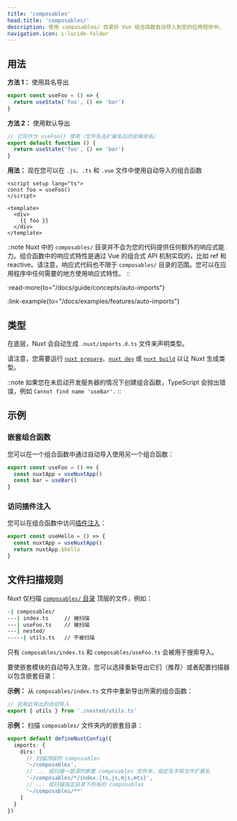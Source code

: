 ```yaml
---
title: 'composables'
head.title: 'composables/'
description: 使用 composables/ 目录将 Vue 组合函数自动导入到您的应用程序中。
navigation.icon: i-lucide-folder
---
```


## 用法

**方法 1：** 使用具名导出

```js [composables/useFoo.ts]
export const useFoo = () => {
  return useState('foo', () => 'bar')
}
```

**方法 2：** 使用默认导出

```js [composables/use-foo.ts or composables/useFoo.ts]
// 它将作为 useFoo() 使用（文件名去扩展名后的驼峰命名）
export default function () {
  return useState('foo', () => 'bar')
}
```

**用法：** 现在您可以在 `.js`、`.ts` 和 `.vue` 文件中使用自动导入的组合函数

```vue [app.vue]
<script setup lang="ts">
const foo = useFoo()
</script>

<template>
  <div>
    {{ foo }}
  </div>
</template>
```

::note
Nuxt 中的 `composables/` 目录并不会为您的代码提供任何额外的响应式能力。组合函数中的响应式特性是通过 Vue 的组合式 API 机制实现的，比如 ref 和 reactive。请注意，响应式代码也不限于 `composables/` 目录的范围。您可以在应用程序中任何需要的地方使用响应式特性。
::

:read-more{to="/docs/guide/concepts/auto-imports"}

:link-example{to="/docs/examples/features/auto-imports"}

## 类型

在底层，Nuxt 会自动生成 `.nuxt/imports.d.ts` 文件来声明类型。

请注意，您需要运行 [`nuxt prepare`](/docs/api/commands/prepare)、[`nuxt dev`](/docs/api/commands/dev) 或 [`nuxt build`](/docs/api/commands/build) 以让 Nuxt 生成类型。

::note
如果您在未启动开发服务器的情况下创建组合函数，TypeScript 会抛出错误，例如 `Cannot find name 'useBar'.`
::

## 示例

### 嵌套组合函数

您可以在一个组合函数中通过自动导入使用另一个组合函数：

```js [composables/test.ts]
export const useFoo = () => {
  const nuxtApp = useNuxtApp()
  const bar = useBar()
}
```

### 访问插件注入

您可以在组合函数中访问[插件注入](/docs/guide/directory-structure/plugins#providing-helpers)：

```js [composables/test.ts]
export const useHello = () => {
  const nuxtApp = useNuxtApp()
  return nuxtApp.$hello
}
```

## 文件扫描规则

Nuxt 仅扫描 [`composables/` 目录](/docs/guide/directory-structure/composables) 顶层的文件，例如：

```bash [目录结构]
-| composables/
---| index.ts     // 被扫描
---| useFoo.ts    // 被扫描
---| nested/
-----| utils.ts   // 不被扫描
```

只有 `composables/index.ts` 和 `composables/useFoo.ts` 会被用于搜索导入。

要使嵌套模块的自动导入生效，您可以选择重新导出它们（推荐）或者配置扫描器以包含嵌套目录：

**示例：** 从 `composables/index.ts` 文件中重新导出所需的组合函数：

```ts [composables/index.ts]
// 启用此导出的自动导入
export { utils } from './nested/utils.ts'
```

**示例：** 扫描 `composables/` 文件夹内的嵌套目录：

```ts twoslash [nuxt.config.ts]
export default defineNuxtConfig({
  imports: {
    dirs: [
      // 扫描顶级的 composables
      '~/composables',
      // ... 或扫描一层深的嵌套 composables 文件夹，指定名字和文件扩展名
      '~/composables/*/index.{ts,js,mjs,mts}',
      // ... 或扫描指定目录下所有的 composables
      '~/composables/**'
    ]
  }
})
```